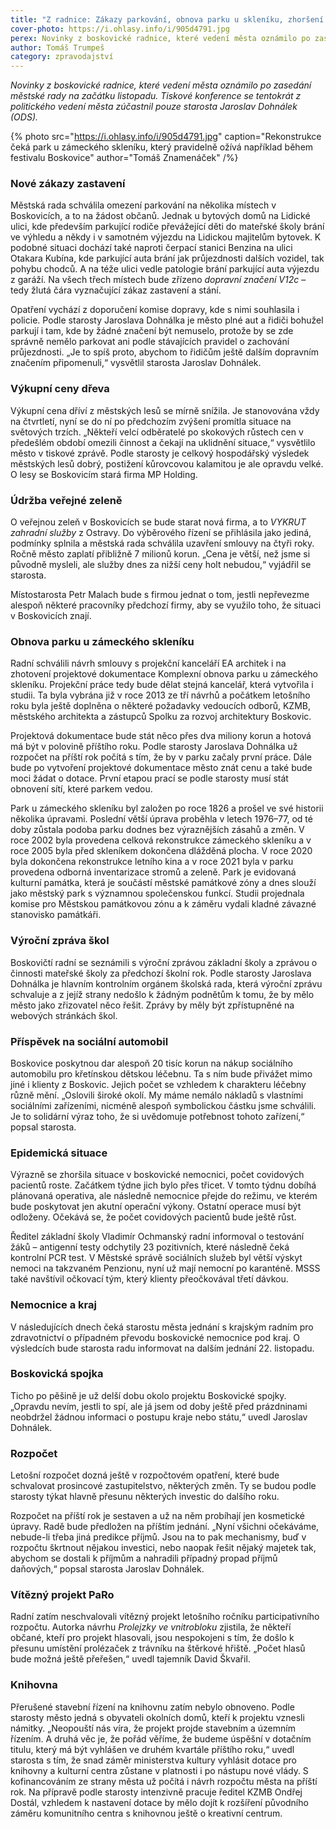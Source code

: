 ```yaml
---
title: "Z radnice: Zákazy parkování, obnova parku u skleníku, zhoršení epidemické situace"
cover-photo: https://i.ohlasy.info/i/905d4791.jpg
perex: Novinky z boskovické radnice, které vedení města oznámilo po zasedání začátkem listopadu.
author: Tomáš Trumpeš
category: zpravodajství
---
```


*Novinky z boskovické radnice, které vedení města oznámilo po zasedání městské rady na začátku listopadu. Tiskové konference se tentokrát z politického vedení města zúčastnil pouze starosta Jaroslav Dohnálek (ODS).*

{% photo src="https://i.ohlasy.info/i/905d4791.jpg" caption="Rekonstrukce čeká park u zámeckého skleníku, který pravidelně ožívá například během festivalu Boskovice" author="Tomáš Znamenáček" /%}

### Nové zákazy zastavení

Městská rada schválila omezení parkování na několika místech v Boskovicích, a to na žádost občanů. Jednak u bytových domů na Lidické ulici, kde především parkující rodiče převážející děti do mateřské školy brání ve výhledu a někdy i v samotném výjezdu na Lidickou majitelům bytovek. K podobné situaci dochází také naproti čerpací stanici Benzina na ulici Otakara Kubína, kde parkující auta brání jak průjezdnosti dalších vozidel, tak pohybu chodců. A na téže ulici vedle patologie brání parkující auta výjezdu z garáží. Na všech třech místech bude zřízeno *dopravní značení V12c* – tedy žlutá čára vyznačující zákaz zastavení a stání.

Opatření vychází z doporučení komise dopravy, kde s nimi souhlasila i policie. Podle starosty Jaroslava Dohnálka je město plné aut a řidiči bohužel parkují i tam, kde by žádné značení být nemuselo, protože by se zde správně nemělo parkovat ani podle stávajících pravidel o zachování průjezdnosti. „Je to spíš proto, abychom to řidičům ještě dalším dopravním značením připomenuli,“ vysvětlil starosta Jaroslav Dohnálek.

### Výkupní ceny dřeva

Výkupní cena dříví z městských lesů se mírně snížila. Je stanovována vždy na čtvrtletí, nyní se do ní po předchozím zvýšení promítla situace na světových trzích. „Někteří velcí odběratelé po skokových růstech cen v předešlém období omezili činnost a čekají na uklidnění situace,“ vysvětlilo město v tiskové zprávě. Podle starosty je celkový hospodářský výsledek městských lesů dobrý, postižení kůrovcovou kalamitou je ale opravdu velké. O lesy se Boskovicím stará firma MP Holding.

### Údržba veřejné zeleně

O veřejnou zeleň v Boskovicích se bude starat nová firma, a to *VYKRUT zahradní služby* z Ostravy. Do výběrového řízení se přihlásila jako jediná, podmínky splnila a městská rada schválila uzavření smlouvy na čtyři roky. Ročně město zaplatí přibližně 7 milionů korun. „Cena je větší, než jsme si původně mysleli, ale služby dnes za nižší ceny holt nebudou,“ vyjádřil se starosta.

Místostarosta Petr Malach bude s firmou jednat o tom, jestli nepřevezme alespoň některé pracovníky předchozí firmy, aby se využilo toho, že situaci v Boskovicích znají.

### Obnova parku u zámeckého skleníku

Radní schválili návrh smlouvy s projekční kanceláří EA architek i na zhotovení projektové dokumentace Komplexní obnova parku u zámeckého skleníku. Projekční práce tedy bude dělat stejná kancelář, která vytvořila i studii. Ta byla vybrána již v roce 2013 ze tří návrhů a počátkem letošního roku byla ještě doplněna o některé požadavky vedoucích odborů, KZMB, městského architekta a zástupců Spolku za rozvoj architektury Boskovic. 

Projektová dokumentace bude stát něco přes dva miliony korun a hotová má být v polovině příštího roku. Podle starosty Jaroslava Dohnálka už rozpočet na příští rok počítá s tím, že by v parku začaly první práce. Dále bude po vytvoření projektové dokumentace město znát cenu a také bude moci žádat o dotace. První etapou prací se podle starosty musí stát obnovení sítí, které parkem vedou.

Park u zámeckého skleníku byl založen po roce 1826 a prošel ve své historii několika úpravami. Poslední větší úprava proběhla v letech 1976–77, od té doby zůstala podoba parku dodnes bez výraznějších zásahů a změn. V roce 2002 byla provedena celková rekonstrukce zámeckého skleníku a v roce 2005 byla před skleníkem dokončena dlážděná plocha. V roce 2020 byla dokončena rekonstrukce letního kina a v roce 2021 byla v parku provedena odborná inventarizace stromů a zeleně. Park je evidovaná kulturní památka, která je součástí městské památkové zóny a dnes slouží jako městský park s významnou společenskou funkcí. Studii projednala komise pro Městskou památkovou zónu a k záměru vydali kladné závazné stanovisko památkáři.

### Výroční zpráva škol

Boskovičtí radní se seznámili s výroční zprávou základní školy a zprávou o činnosti mateřské školy za předchozí školní rok. Podle starosty Jaroslava Dohnálka je hlavním kontrolním orgánem školská rada, která výroční zprávu schvaluje a z jejíž strany nedošlo k žádným podnětům k tomu, že by mělo město jako zřizovatel něco řešit. Zprávy by měly být zpřístupněné na webových stránkách škol.

### Příspěvek na sociální automobil

Boskovice poskytnou dar alespoň 20 tisíc korun na nákup sociálního automobilu pro křetínskou dětskou léčebnu. Ta s ním bude přivážet mimo jiné i klienty z Boskovic. Jejich počet se vzhledem k charakteru léčebny různě mění. „Oslovili široké okolí. My máme nemálo nákladů s vlastními sociálními zařízeními, nicméně alespoň symbolickou částku jsme schválili. Je to solidární výraz toho, že si uvědomuje potřebnost tohoto zařízení,“ popsal starosta. 

### Epidemická situace

Výrazně se zhoršila situace v boskovické nemocnici, počet covidových pacientů roste. Začátkem týdne jich bylo přes třicet. V tomto týdnu dobíhá plánovaná operativa, ale následně nemocnice přejde do režimu, ve kterém bude poskytovat jen akutní operační výkony. Ostatní operace musí být odloženy. Očekává se, že počet covidových pacientů bude ještě růst.

Ředitel základní školy Vladimír Ochmanský radní informoval o testování žáků – antigenní testy odchytily 23 pozitivních, které následně čeká kontrolní PCR test. V Městské správě sociálních služeb byl větší výskyt nemoci na takzvaném Penzionu, nyní už mají nemocní po karanténě. MSSS také navštívil očkovací tým, který klienty přeočkovával třetí dávkou.

### Nemocnice a kraj

V následujících dnech čeká starostu města jednání s krajským radním pro zdravotnictví o případném převodu boskovické nemocnice pod kraj. O výsledcích bude starosta radu informovat na dalším jednání 22. listopadu.

### Boskovická spojka

Ticho po pěšině je už delší dobu okolo projektu Boskovické spojky. „Opravdu nevím, jestli to spí, ale já jsem od doby ještě před prázdninami neobdržel žádnou informaci o postupu kraje nebo státu,“ uvedl Jaroslav Dohnálek.

### Rozpočet

Letošní rozpočet dozná ještě v rozpočtovém opatření, které bude schvalovat prosincové zastupitelstvo, některých změn. Ty se budou podle starosty týkat hlavně přesunu některých investic do dalšího roku. 

Rozpočet na příští rok je sestaven a už na něm probíhají jen kosmetické úpravy. Radě bude předložen na příštím jednání. „Nyní všichni očekáváme, nebude-li třeba jiná predikce příjmů. Jsou na to pak mechanismy, buď v rozpočtu škrtnout nějakou investici, nebo naopak řešit nějaký majetek tak, abychom se dostali k příjmům a nahradili případný propad příjmů daňových,“ popsal starosta Jaroslav Dohnálek.

### Vítězný projekt PaRo

Radní zatím neschvalovali vítězný projekt letošního ročníku participativního rozpočtu. Autorka návrhu *Prolejzky ve vnitrobloku* zjistila, že někteří občané, kteří pro projekt hlasovali, jsou nespokojeni s tím, že došlo k přesunu umístění prolézaček z trávníku na štěrkové hřiště. „Počet hlasů bude možná ještě přeřešen,“ uvedl tajemník David Škvařil.

### Knihovna

Přerušené stavební řízení na knihovnu zatím nebylo obnoveno. Podle starosty město jedná s obyvateli okolních domů, kteří k projektu vznesli námitky. „Neopouští nás víra, že projekt projde stavebním a územním řízením. A druhá věc je, že pořád věříme, že budeme úspěšní v dotačním titulu, který má být vyhlášen ve druhém kvartále příštího roku,“ uvedl starosta s tím, že snad záměr ministerstva kultury vyhlásit dotace pro knihovny a kulturní centra zůstane v platnosti i po nástupu nové vlády. S kofinancováním ze strany města už počítá i návrh rozpočtu města na příští rok. Na přípravě podle starosty intenzivně pracuje ředitel KZMB Ondřej Dostál, vzhledem k nastavení dotace by mělo dojít k rozšíření původního záměru komunitního centra s knihovnou ještě o kreativní centrum.